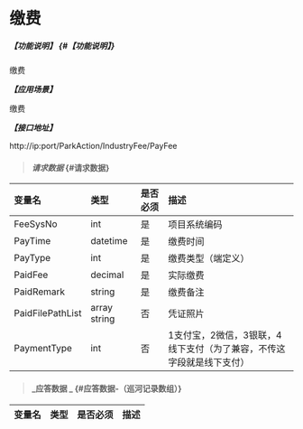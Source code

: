# 缴费

##### _【功能说明】_ {#【功能说明】}

缴费

_**【应用场景】**_

缴费

_**【接口地址】**_

http://ip:port/ParkAction/IndustryFee/PayFee

> #### _请求数据_ {#请求数据}

| 变量名 | 类型 | 是否必须 | 描述 |
| :--- | :--- | :--- | :--- |
| FeeSysNo | int | 是 | 项目系统编码 |
| PayTime| datetime | 是 | 缴费时间|
| PayType| int | 是 | 缴费类型（端定义）|
| PaidFee| decimal | 是 | 实际缴费|
| PaidRemark| string | 是 | 缴费备注|
| PaidFilePathList | array string | 否 |凭证照片 |
| PaymentType| int | 否 | 1支付宝，2微信，3银联，4线下支付（为了兼容，不传这字段就是线下支付）|
> #### _应答数据 _ {#应答数据-（巡河记录数组）}

| 变量名 | 类型 | 是否必须 | 描述 |
| :--- | :--- | :--- | :--- |



